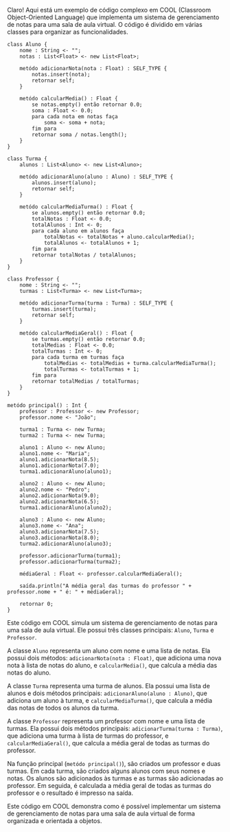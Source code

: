Claro! Aqui está um exemplo de código complexo em COOL (Classroom Object-Oriented Language) que implementa um sistema de gerenciamento de notas para uma sala de aula virtual. O código é dividido em várias classes para organizar as funcionalidades.

```
class Aluno {
    nome : String <- "";
    notas : List<Float> <- new List<Float>;

    metódo adicionarNota(nota : Float) : SELF_TYPE {
        notas.insert(nota);
        retornar self;
    }

    metódo calcularMedia() : Float {
        se notas.empty() então retornar 0.0;
        soma : Float <- 0.0;
        para cada nota em notas faça
            soma <- soma + nota;
        fim para
        retornar soma / notas.length();
    }
}

class Turma {
    alunos : List<Aluno> <- new List<Aluno>;

    metódo adicionarAluno(aluno : Aluno) : SELF_TYPE {
        alunos.insert(aluno);
        retornar self;
    }

    metódo calcularMediaTurma() : Float {
        se alunos.empty() então retornar 0.0;
        totalNotas : Float <- 0.0;
        totalAlunos : Int <- 0;
        para cada aluno em alunos faça
            totalNotas <- totalNotas + aluno.calcularMedia();
            totalAlunos <- totalAlunos + 1;
        fim para
        retornar totalNotas / totalAlunos;
    }
}

class Professor {
    nome : String <- "";
    turmas : List<Turma> <- new List<Turma>;

    metódo adicionarTurma(turma : Turma) : SELF_TYPE {
        turmas.insert(turma);
        retornar self;
    }

    metódo calcularMediaGeral() : Float {
        se turmas.empty() então retornar 0.0;
        totalMedias : Float <- 0.0;
        totalTurmas : Int <- 0;
        para cada turma em turmas faça
            totalMedias <- totalMedias + turma.calcularMediaTurma();
            totalTurmas <- totalTurmas + 1;
        fim para
        retornar totalMedias / totalTurmas;
    }
}

metódo principal() : Int {
    professor : Professor <- new Professor;
    professor.nome <- "João";

    turma1 : Turma <- new Turma;
    turma2 : Turma <- new Turma;

    aluno1 : Aluno <- new Aluno;
    aluno1.nome <- "Maria";
    aluno1.adicionarNota(8.5);
    aluno1.adicionarNota(7.0);
    turma1.adicionarAluno(aluno1);

    aluno2 : Aluno <- new Aluno;
    aluno2.nome <- "Pedro";
    aluno2.adicionarNota(9.0);
    aluno2.adicionarNota(6.5);
    turma1.adicionarAluno(aluno2);

    aluno3 : Aluno <- new Aluno;
    aluno3.nome <- "Ana";
    aluno3.adicionarNota(7.5);
    aluno3.adicionarNota(8.0);
    turma2.adicionarAluno(aluno3);

    professor.adicionarTurma(turma1);
    professor.adicionarTurma(turma2);

    médiaGeral : Float <- professor.calcularMediaGeral();

    saída.println("A média geral das turmas do professor " + professor.nome + " é: " + médiaGeral);

    retornar 0;
}
```

Este código em COOL simula um sistema de gerenciamento de notas para uma sala de aula virtual. Ele possui três classes principais: `Aluno`, `Turma` e `Professor`.

A classe `Aluno` representa um aluno com nome e uma lista de notas. Ela possui dois métodos: `adicionarNota(nota : Float)`, que adiciona uma nova nota à lista de notas do aluno, e `calcularMedia()`, que calcula a média das notas do aluno.

A classe `Turma` representa uma turma de alunos. Ela possui uma lista de alunos e dois métodos principais: `adicionarAluno(aluno : Aluno)`, que adiciona um aluno à turma, e `calcularMediaTurma()`, que calcula a média das notas de todos os alunos da turma.

A classe `Professor` representa um professor com nome e uma lista de turmas. Ela possui dois métodos principais: `adicionarTurma(turma : Turma)`, que adiciona uma turma à lista de turmas do professor, e `calcularMediaGeral()`, que calcula a média geral de todas as turmas do professor.

Na função principal (`metódo principal()`), são criados um professor e duas turmas. Em cada turma, são criados alguns alunos com seus nomes e notas. Os alunos são adicionados às turmas e as turmas são adicionadas ao professor. Em seguida, é calculada a média geral de todas as turmas do professor e o resultado é impresso na saída.

Este código em COOL demonstra como é possível implementar um sistema de gerenciamento de notas para uma sala de aula virtual de forma organizada e orientada a objetos.